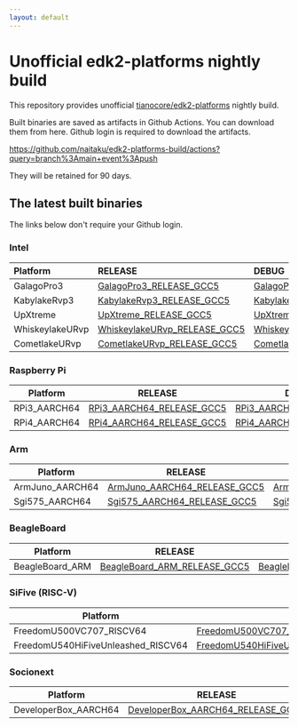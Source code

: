 ```yaml
---
layout: default
---
```


# Unofficial edk2-platforms nightly build 

This repository provides unofficial
[tianocore/edk2-platforms](https://github.com/tianocore/edk2-platforms)
nightly build.

Built binaries are saved as artifacts in Github Actions.
You can download them from here. Github login is required to download the artifacts.

https://github.com/naitaku/edk2-platforms-build/actions?query=branch%3Amain+event%3Apush

They will be retained for 90 days.

## The latest built binaries

The links below don't require your Github login.

### Intel

| Platform | RELEASE | DEBUG |
|:--------|:------- |:-----|
| GalagoPro3 | [GalagoPro3_RELEASE_GCC5](https://nightly.link/naitaku/edk2-platforms-build/workflows/build-intel-platforms/main/GalagoPro3_RELEASE_GCC5.zip) | [GalagoPro3_DEBUG_GCC5](https://nightly.link/naitaku/edk2-platforms-build/workflows/build-intel-platforms/main/GalagoPro3_DEBUG_GCC5.zip) |
| KabylakeRvp3 | [KabylakeRvp3_RELEASE_GCC5](https://nightly.link/naitaku/edk2-platforms-build/workflows/build-intel-platforms/main/KabylakeRvp3_RELEASE_GCC5.zip) | [KabylakeRvp3_DEBUG_GCC5](https://nightly.link/naitaku/edk2-platforms-build/workflows/build-intel-platforms/main/KabylakeRvp3_DEBUG_GCC5.zip) |
| UpXtreme | [UpXtreme_RELEASE_GCC5](https://nightly.link/naitaku/edk2-platforms-build/workflows/build-intel-platforms/main/UpXtreme_RELEASE_GCC5.zip) | [UpXtreme_DEBUG_GCC5](https://nightly.link/naitaku/edk2-platforms-build/workflows/build-intel-platforms/main/UpXtreme_DEBUG_GCC5.zip) |
| WhiskeylakeURvp | [WhiskeylakeURvp_RELEASE_GCC5](https://nightly.link/naitaku/edk2-platforms-build/workflows/build-intel-platforms/main/WhiskeylakeURvp_RELEASE_GCC5.zip) | [WhiskeylakeURvp_DEBUG_GCC5](https://nightly.link/naitaku/edk2-platforms-build/workflows/build-intel-platforms/main/WhiskeylakeURvp_DEBUG_GCC5.zip) |
| CometlakeURvp | [CometlakeURvp_RELEASE_GCC5](https://nightly.link/naitaku/edk2-platforms-build/workflows/build-intel-platforms/main/CometlakeURvp_RELEASE_GCC5.zip) | [CometlakeURvp_DEBUG_GCC5](https://nightly.link/naitaku/edk2-platforms-build/workflows/build-intel-platforms/main/CometlakeURvp_DEBUG_GCC5.zip) |

### Raspberry Pi

| Platform | RELEASE | DEBUG |
| -------- | ------- | ----- |
| RPi3_AARCH64 | [RPi3_AARCH64_RELEASE_GCC5](https://nightly.link/naitaku/edk2-platforms-build/workflows/build-edk2-platforms/main/RPi3_AARCH64_RELEASE_GCC5.zip) | [RPi3_AARCH64_DEBUG_GCC5](https://nightly.link/naitaku/edk2-platforms-build/workflows/build-edk2-platforms/main/RPi3_AARCH64_DEBUG_GCC5.zip) |
| RPi4_AARCH64 | [RPi4_AARCH64_RELEASE_GCC5](https://nightly.link/naitaku/edk2-platforms-build/workflows/build-edk2-platforms/main/RPi4_AARCH64_RELEASE_GCC5.zip) | [RPi4_AARCH64_DEBUG_GCC5](https://nightly.link/naitaku/edk2-platforms-build/workflows/build-edk2-platforms/main/RPi4_AARCH64_DEBUG_GCC5.zip) |

### Arm

| Platform | RELEASE | DEBUG |
| -------- | ------- | ----- |
| ArmJuno_AARCH64 | [ArmJuno_AARCH64_RELEASE_GCC5](https://nightly.link/naitaku/edk2-platforms-build/workflows/build-edk2-platforms/main/ArmJuno_AARCH64_RELEASE_GCC5.zip) | [ArmJuno_AARCH64_DEBUG_GCC5](https://nightly.link/naitaku/edk2-platforms-build/workflows/build-edk2-platforms/main/ArmJuno_AARCH64_DEBUG_GCC5.zip) |
| Sgi575_AARCH64 | [Sgi575_AARCH64_RELEASE_GCC5](https://nightly.link/naitaku/edk2-platforms-build/workflows/build-edk2-platforms/main/Sgi575_AARCH64_RELEASE_GCC5.zip) | [Sgi575_AARCH64_DEBUG_GCC5](https://nightly.link/naitaku/edk2-platforms-build/workflows/build-edk2-platforms/main/Sgi575_AARCH64_DEBUG_GCC5.zip) |

### BeagleBoard

| Platform | RELEASE | DEBUG |
| -------- | ------- | ----- |
| BeagleBoard_ARM | [BeagleBoard_ARM_RELEASE_GCC5](https://nightly.link/naitaku/edk2-platforms-build/workflows/build-edk2-platforms/main/BeagleBoard_ARM_RELEASE_GCC5.zip) | [BeagleBoard_ARM_DEBUG_GCC5](https://nightly.link/naitaku/edk2-platforms-build/workflows/build-edk2-platforms/main/BeagleBoard_ARM_DEBUG_GCC5.zip) |

### SiFive (RISC-V)

| Platform | RELEASE | DEBUG |
| -------- | ------- | ----- |
| FreedomU500VC707_RISCV64 | [FreedomU500VC707_RISCV64_RELEASE_GCC5](https://nightly.link/naitaku/edk2-platforms-build/workflows/build-edk2-platforms/main/FreedomU500VC707_RISCV64_RELEASE_GCC5.zip) | [FreedomU500VC707_RISCV64_DEBUG_GCC5](https://nightly.link/naitaku/edk2-platforms-build/workflows/build-edk2-platforms/main/FreedomU500VC707_RISCV64_DEBUG_GCC5.zip) |
| FreedomU540HiFiveUnleashed_RISCV64 | [FreedomU540HiFiveUnleashed_RISCV64_RELEASE_GCC5](https://nightly.link/naitaku/edk2-platforms-build/workflows/build-edk2-platforms/main/FreedomU540HiFiveUnleashed_RISCV64_RELEASE_GCC5.zip) | [FreedomU540HiFiveUnleashed_RISCV64_DEBUG_GCC5](https://nightly.link/naitaku/edk2-platforms-build/workflows/build-edk2-platforms/main/FreedomU540HiFiveUnleashed_RISCV64_DEBUG_GCC5.zip) |

### Socionext

| Platform | RELEASE | DEBUG |
| -------- | ------- | ----- |
| DeveloperBox_AARCH64 | [DeveloperBox_AARCH64_RELEASE_GCC5](https://nightly.link/naitaku/edk2-platforms-build/workflows/build-edk2-platforms/main/DeveloperBox_AARCH64_RELEASE_GCC5.zip) | [DeveloperBox_AARCH64_DEBUG_GCC5](https://nightly.link/naitaku/edk2-platforms-build/workflows/build-edk2-platforms/main/DeveloperBox_AARCH64_DEBUG_GCC5.zip) |
